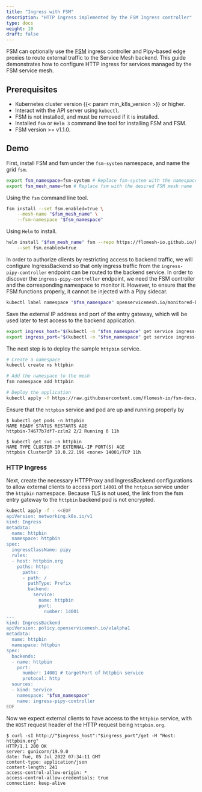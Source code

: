```yaml
---
title: "Ingress with FSM"
description: "HTTP ingress implemented by the FSM Ingress controller"
type: docs
weight: 10
draft: false
---
```


FSM can optionally use the [FSM](git@github.com:flomesh-io/fsm.git) ingress controller and Pipy-based edge proxies to route external traffic to the Service Mesh backend. This guide demonstrates how to configure HTTP ingress for services managed by the FSM service mesh.

## Prerequisites

- Kubernetes cluster version {{< param min_k8s_version >}} or higher.
- Interact with the API server using `kubectl`.
- FSM is not installed, and must be removed if it is installed.
- Installed `fsm` or `Helm 3` command line tool for installing FSM and FSM.
- FSM version >= v1.1.0.

## Demo

First, install FSM and fsm under the `fsm-system` namespace, and name the grid `fsm`.

```bash
export fsm_namespace=fsm-system # Replace fsm-system with the namespace where FSM will be installed
export fsm_mesh_name=fsm # Replace fsm with the desired FSM mesh name
```

Using the `fsm` command line tool.

```bash
fsm install --set fsm.enabled=true \
    --mesh-name "$fsm_mesh_name" \
    --fsm-namespace "$fsm_namespace"
```

Using ``Helm`` to install.

```bash
helm install "$fsm_mesh_name" fsm --repo https://flomesh-io.github.io/FSM \
    --set fsm.enabled=true
```

In order to authorize clients by restricting access to backend traffic, we will configure IngressBackend so that only ingress traffic from the `ingress-pipy-controller` endpoint can be routed to the backend service. In order to discover the `ingress-pipy-controller` endpoint, we need the FSM controller and the corresponding namespace to monitor it. However, to ensure that the FSM functions properly, it cannot be injected with a Pipy sidecar.

```bash
kubectl label namespace "$fsm_namespace" openservicemesh.io/monitored-by="$fsm_mesh_name"
```

Save the external IP address and port of the entry gateway, which will be used later to test access to the backend application.

```bash
export ingress_host="$(kubectl -n "$fsm_namespace" get service ingress-pipy-controller -o jsonpath='{.status.loadBalancer.ingress[0].ip}') "
export ingress_port="$(kubectl -n "$fsm_namespace" get service ingress-pipy-controller -o jsonpath='{.spec.ports[? (@.name=="http")].port}')"
```

The next step is to deploy the sample `httpbin` service.

```bash
# Create a namespace
kubectl create ns httpbin

# Add the namespace to the mesh
fsm namespace add httpbin

# Deploy the application
kubectl apply -f https://raw.githubusercontent.com/flomesh-io/fsm-docs/{{< param fsm_branch >}}/manifests/samples/httpbin/httpbin.yaml -n httpbin
```

Ensure that the `httpbin` service and pod are up and running properly by

```console
$ kubectl get pods -n httpbin
NAME READY STATUS RESTARTS AGE
httpbin-74677b7df7-zzlm2 2/2 Running 0 11h

$ kubectl get svc -n httpbin
NAME TYPE CLUSTER-IP EXTERNAL-IP PORT(S) AGE
httpbin ClusterIP 10.0.22.196 <none> 14001/TCP 11h
```

### HTTP Ingress

Next, create the necessary HTTPProxy and IngressBackend configurations to allow external clients to access port `14001` of the `httpbin` service under the `httpbin` namespace. Because TLS is not used, the link from the fsm entry gateway to the `httpbin` backend pod is not encrypted.

```bash
kubectl apply -f - <<EOF
apiVersion: networking.k8s.io/v1
kind: Ingress
metadata:
  name: httpbin
  namespace: httpbin
spec:
  ingressClassName: pipy
  rules:
  - host: httpbin.org
    paths: http:
      paths:
      - path: /
        pathType: Prefix
        backend:
          service:
            name: httpbin
            port:
              number: 14001
---
kind: IngressBackend
apiVersion: policy.openservicemesh.io/v1alpha1
metadata:
  name: httpbin
  namespace: httpbin
spec:
  backends:
  - name: httpbin
    port:
      number: 14001 # targetPort of httpbin service
      protocol: http
  sources:
  - kind: Service
    namespace: "$fsm_namespace"
    name: ingress-pipy-controller
EOF
```

Now we expect external clients to have access to the `httpbin` service, with the `HOST` request header of the HTTP request being `httpbin.org`.

```console
$ curl -sI http://"$ingress_host":"$ingress_port"/get -H "Host: httpbin.org"
HTTP/1.1 200 OK
server: gunicorn/19.9.0
date: Tue, 05 Jul 2022 07:34:11 GMT
content-type: application/json
content-length: 241
access-control-allow-origin: *
access-control-allow-credentials: true
connection: keep-alive
```